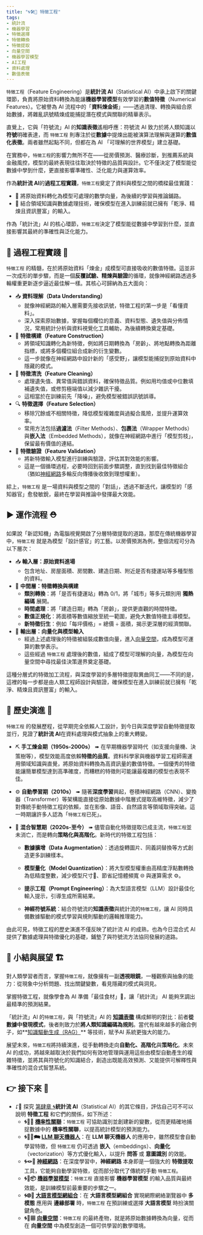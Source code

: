 ```yaml
---
title: "🌀🛠️🤏 特徵工程"
tags:
- 統計流
- 機器學習
- 特徵選擇
- 特徵轉換
- 特徵提取
- 向量空間
- 機器學習模型
- AI工程
- 資料處理
- 數值表徵
---
```

`特徵工程`（Feature Engineering）是**統計流 AI**（Statistical AI）中承上啟下的關鍵環節，負責將原始資料轉換為能讓**機器學習模型**有效學習的**數值特徵**（Numerical Features）。它被譽為 AI 流程中的「**資料煉金術**」——透過清理、轉換與組合原始數據，將雜亂訊號精煉成能捕捉潛在模式與關聯的精華表示。  

直覺上，它與「符號流」AI 的**知識表徵**遙相呼應：符號流 AI 致力於將人類知識以**符號**明確表達，而 `特徵工程` 則專注於從**數據**中提煉出能被演算法理解與運算的**數值化表徵**。兩者雖然起點不同，但都在為 AI 「可理解的世界模型」建立基礎。  

在實務中，`特徵工程`的影響力無所不在——從房價預測、醫療診斷，到推薦系統與金融風控，模型的最終表現往往取決於特徵的品質與設計。它不僅決定了模型能從數據中學到什麼，更直接影響準確性、泛化能力與運算效率。  

作為**統計流 AI**的**過程工程實踐**，`特徵工程`奠定了資料與模型之間的橋樑最佳實踐：  
- 🌌 將原始資料轉化為模型可處理的數學向量，為後續的學習與推論鋪路。  
- 🤏 結合領域知識與數據處理技術，確保模型在進入訓練前就已擁有「乾淨、精煉且資訊豐富」的輸入。  

作為「統計流」AI 的核心環節，`特徵工程`決定了模型能從數據中學習到什麼，並直接影響其最終的準確性與泛化能力。  

## 🔂 過程工程實踐 👷

`特徵工程` 的精髓，在於將原始資料「煉金」成模型可直接吸收的數值特徵。這並非一次成形的單步驟，而是一個**反覆試驗、精煉與驗證**的循環，就像神經網路透過多輪權重更新逐步逼近最佳解一樣。其核心可歸納為五大面向：

- 📥 **資料理解（Data Understanding）**
    - 就像神經網路的輸入層需要先接收訊號，特徵工程的第一步是「看懂資料」。
    - 深入探索原始數據，掌握每個欄位的意義、資料型態、遺失值與分佈情況，常用統計分析與資料視覺化工具輔助，為後續轉換奠定基礎。
- 🧩 **特徵構建（Feature Construction）**
    - 將領域知識轉化為新特徵，例如將日期轉換為「房齡」、將地點轉換為距離指標，或將多個欄位組合成新的衍生變數。
    - 這一步就像在神經網路中設計新的「感受野」，讓模型能捕捉到原始資料中隱藏的模式。
- 💾 **特徵清洗（Feature Cleaning）**
    - 處理遺失值、異常值與錯誤資料，確保特徵品質。例如用均值或中位數填補遺失值，或修剪極端值以減少雜訊干擾。
    - 這相當於在訓練前先「降噪」，避免模型被錯誤訊號誤導。
- 🔍 **特徵選擇（Feature Selection）**
    - 移除冗餘或不相關特徵，降低模型複雜度與過擬合風險，並提升運算效率。
    - 常用方法包括**過濾法**（Filter Methods）、**包裹法**（Wrapper Methods）與**嵌入法**（Embedded Methods），就像在神經網路中進行「模型剪枝」，保留最有價值的連結。
- 🧪 **特徵驗證（Feature Validation）**
    - 將新特徵輸入模型進行訓練與驗證，評估其對效能的影響。
    - 這是一個循環過程，必要時回到前面步驟調整，直到找到最佳特徵組合（猶如[神經網路](04-03-neural_networks.zh-hant)多輪反向傳播後收斂到理想權重）。
        

綜上，`特徵工程` 是一場資料與模型之間的「對話」，透過不斷迭代，讓模型的「感知器官」愈發敏銳，最終在學習與推論中發揮最大效能。

## ▶️ 運作流程 ⛑

如果說「新認知機」為電腦視覺開啟了分層特徵提取的道路，那麼在傳統機器學習中，`特徵工程` 就是為模型「設計感官」的工藝。以房價預測為例，整個流程可分為以下層次：

- 📥 **輸入層：原始資料進場**
    - 包含地址、房屋面積、房間數、建造日期、附近是否有捷運站等多種型態的資料。
- 🧩 **中間層：特徵轉換與構建**
    - **類別轉換**：將「是否有捷運站」轉為 0/1，將「城市」等多元類別用 **獨熱編碼** 展開。
    - **時間處理**：將「建造日期」轉為「房齡」，提供更直觀的時間特徵。
    - **數值正規化**：將面積等數值縮放至統一範圍，避免大數值特徵主導模型。
    - **新特徵衍生**：例如「每坪價格」= 總價 ÷ 面積，揭示更深層的經濟關聯。
- 🔢 **輸出層：向量化與模型輸入**
    - 經過上述處理後的特徵被組裝成數值向量，進入[向量空間](04-07-vector_space.zh-hant)，成為模型可運算的數學表示。
    - 這些經過 `特徵工程` 處理後的數值，組成了模型可理解的向量，為模型在向量空間中尋找最佳決策邊界奠定基礎。

這種分層式的特徵加工流程，與深度學習的多層特徵提取異曲同工——不同的是，這裡的每一步都是由人類工程師設計與驗證，確保模型在進入訓練前就已擁有「乾淨、精煉且資訊豐富」的輸入。

## 🔄 歷史演進 🗿

`特徵工程` 的發展歷程，從早期完全依賴人工設計，到今日與深度學習自動特徵提取並行，見證了**統計流 AI**在資料處理與模式抽象上的重大轉變。

- ⛏ **手工煉金期（1950s‑2000s）** ➠ 在早期機器學習時代（如支援向量機、決策樹等），模型效能高度依賴**特徵的品質**。資料科學家與機器學習工程師需運用領域知識與直覺，將原始資料轉換為高資訊量的數值特徵。一個優秀的特徵能讓簡單模型達到高準確度，而糟糕的特徵則可能讓最複雜的模型也表現不佳。
    
- ⚙ **自動學習期（2010s）** ➠ 隨著**深度學習**興起，卷積神經網路（CNN）、變換器（Transformer）等架構能直接從原始數據中階層式提取高維特徵，減少了對傳統手動特徵工程的依賴，並在影像、語音、自然語言等領域取得突破。這一時期讓許多人認為「`特徵工程`已死」。
    
- 🚂 **混合智慧期（2020s‑至今）** ➠ 儘管自動化特徵提取已成主流，`特徵工程`並未消亡，而是轉向**策略化與高階化**。新時代的特徵工程包括：
    
    - **數據擴增（Data Augmentation）**：透過旋轉圖片、同義詞替換等方式創造更多訓練樣本。
        
    - **模型量化（Model Quantization）**：將大型模型權重由高精度浮點數轉換為低精度整數，減少模型尺寸📏、節省記憶體頻寬 🌐 與運算需求 ⚙️。
        
    - **提示工程（Prompt Engineering）**：為大型語言模型（LLM）設計最佳化輸入提示，引導生成所需結果。
        
    - **神經符號系統**：結合符號流的**知識表徵**與統計流的`特徵工程`，讓 AI 同時具備數據驅動的模式學習與規則驅動的邏輯推理能力。
        

由此可見，特徵工程的歷史演進不僅反映了統計流 AI 的成熟，也為今日混合式 AI 提供了數據處理與特徵優化的基礎，鋪墊了與符號流方法協同發展的道路。

## 🎄 小結與展望 🏗

對人類學習者而言，掌握`特徵工程`，就像擁有一副**透視眼鏡**，一種觀察與抽象的能力：從現象中分析問題、找出關鍵變數，看見隱藏的模式與洞見。

掌握特徵工程，就像學會為 AI 準備「最佳食材」🍱，讓「統計流」 AI 能夠烹調出最精準的預測結果。

「統計流」AI 的`特徵工程`，與「符號流」AI 的 **[知識表徵](03-04-knowledge_representation.zh-hant)** 構成鮮明的對比：前者**從數據中發現模式**，後者則致力於**將人類知識編碼為規則**。當代有越來越多的融合例子，如**[知識驅動生成（RAG）](04-rag.zh-hant)** 等技術，賦予AI 系統更強大的能力。

展望未來，`特徵工程`將持續演進，從手動轉換走向**自動化、高階化**與**策略化**。未來 AI 的成功，將越來越取決於我們如何有效地管理與運用這些由模型自動產生的複雜特徵，並將其與符號化的知識結合，創造出既能高效預測、又能提供可解釋性與準確性的混合式智慧系統。


## 👉 接下來 🪸

- ⮦🚦 探究 [第肆章 🌀](04----statistical_ai.zh-hant)**統計流 AI**（Statistical AI）的其它條目，評估自己可不可以說明 **特徵工程** 和它們的關係，如下所述：
    - **🌀🎲🌿 [機率性關聯](04-01-probabilistic_association.zh-hant)**：`特徵工程` 可協助識別並創建新的變數，從而更精確地捕捉數據中的 **機率性關聯**，以提高統計模型的預測能力。
    - **🌀🧞‍♀️🗪 [LLM 聊天機器人](04-02-llm_chatbots.zh-hant)**：在 **LLM 聊天機器人** 的應用中，雖然模型會自動學習特徵，但 `特徵工程` 仍可透過 **嵌入**（embeddings）、**向量化**（vectorization）等方式優化輸入，以提升 **問答** 或 **意圖識別** 的效能。
    - **🌀🪢🧠 [神經網路](04-03-neural_networks.zh-hant)**：在深度學習中，**神經網路** 本身即是一個強大的 **特徵提取** 工具，它能夠自動學習特徵，從而部分取代了傳統的手動 `特徵工程`。
    - **🌀🤖📦 [機器學習模型](04-05-machine_learning_models.zh-hant)**：`特徵工程` 直接影響 **機器學習模型** 的輸入品質與最終效能，是訓練模型前最重要的步驟之一。
    - **🌀🌐🔗 [大語言模型網組合](04-06-llm_webassembly.zh-hant)**：在 **大語言模型網組合** 實現網際網絡瀏覽器中 **多模態** 應用與 **邊緣部署** 時，`特徵工程` 在預訓練或選擇 **大語言模型** 時扮演關鍵角色。
    - **🌀🌌▦ [向量空間](04-07-vector_space.zh-hant)**：`特徵工程` 的最終產物，就是將原始數據轉換為向量，從而在 **向量空間** 中為模型創造一個可供學習的數學環境。
